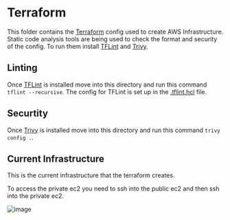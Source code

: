 # Terraform

This folder contains the [Terraform](https://www.terraform.io) config used to create AWS Infrastructure. Static code analysis tools are being used to check the format and security of the config. To run them install [TFLint](https://github.com/terraform-linters/tflint) and [Trivy](https://trivy.dev). 


## Linting 

Once [TFLint](https://github.com/terraform-linters/tflint) is installed move into this directory and run this command ```tflint --recursive```. The config for TFLint is set up in the [.tflint.hcl](.tflint.hcl) file. 


## Securtity 

Once [Trivy](https://trivy.dev) is installed move into this directory and run this command ```trivy config .```.


## Current Infrastructure 

This is the current infrastructure that the terraform creates.

To access the private ec2 you need to ssh into the public ec2 and then ssh into the private ec2. 

![image](https://github.com/user-attachments/assets/e1318f31-8160-4d55-8774-ba214c204009)
